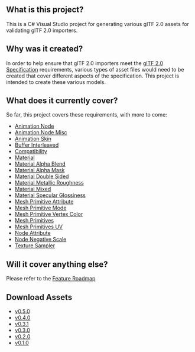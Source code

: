 ## What is this project?
This is a C# Visual Studio project for generating various glTF 2.0 assets for validating glTF 2.0 importers.

## Why was it created?
In order to help ensure that glTF 2.0 importers meet the [glTF 2.0 Specification](https://github.com/KhronosGroup/glTF/tree/master/specification/2.0) requirements, various types of asset files would need to be created that cover different aspects of the specification. This project is intended to create these various models.

## What does it currently cover?
So far, this project covers these requirements, with more to come:
- [Animation Node](Output/Animation_Node/README.md)
- [Animation Node Misc](Output/Animation_NodeMisc/README.md)
- [Animation Skin](Output/Animation_Skin/README.md)
- [Buffer Interleaved](Output/Buffer_Interleaved/README.md)
- [Compatibility](Output/Compatibility/README.md)
- [Material](Output/Material/README.md)
- [Material Alpha Blend](Output/Material_AlphaBlend/README.md)
- [Material Alpha Mask](Output/Material_AlphaMask/README.md)
- [Material Double Sided](Output/Material_DoubleSided/README.md)
- [Material Metallic Roughness](Output/Material_MetallicRoughness/README.md)
- [Material Mixed](Output/Material_Mixed/README.md)
- [Material Specular Glossiness](Output/Material_SpecularGlossiness/README.md)
- [Mesh Primitive Attribute](Output/Mesh_PrimitiveAttribute/README.md)
- [Mesh Primitive Mode](Output/Mesh_PrimitiveMode/README.md)
- [Mesh Primitive Vertex Color](Output/Mesh_PrimitiveVertexColor/README.md)
- [Mesh Primitives](Output/Mesh_Primitives/README.md)
- [Mesh Primitives UV](Output/Mesh_PrimitivesUV/README.md)
- [Node Attribute](Output/Node_Attribute/README.md)
- [Node Negative Scale](Output/Node_NegativeScale/README.md)
- [Texture Sampler](Output/Texture_Sampler/README.md)
 

## Will it cover anything else?
Please refer to the [Feature Roadmap](https://github.com/bghgary/glTF-Asset-Generator/issues/63)
 
## Download Assets
- [ v0.5.0 ](https://github.com/bghgary/glTF-Asset-Generator/releases/download/v0.5.0/GeneratedAssets-0.5.0.zip)
- [ v0.4.0 ](https://github.com/bghgary/glTF-Asset-Generator/releases/download/v0.4.0/GeneratedAssets-0.4.0.zip)
- [ v0.3.1 ](https://github.com/bghgary/glTF-Asset-Generator/releases/download/v0.3.1/GeneratedAssets-0.3.1.zip)
- [ v0.3.0 ](https://github.com/bghgary/glTF-Asset-Generator/releases/download/v0.3.0/GeneratedAssets-0.3.0.zip)
- [ v0.2.0 ](https://github.com/bghgary/glTF-Asset-Generator/releases/download/v0.2.0/GeneratedAssets-0.2.0.zip)
- [ v0.1.0 ](https://github.com/bghgary/glTF-Asset-Generator/releases/download/v0.1.0/GeneratedAssets-0.1.0.zip)
